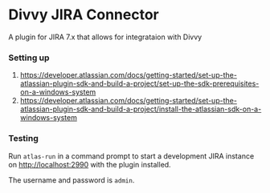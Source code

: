 Divvy JIRA Connector
=================================
A plugin for JIRA 7.x that allows for integrataion with Divvy

### Setting up
1. https://developer.atlassian.com/docs/getting-started/set-up-the-atlassian-plugin-sdk-and-build-a-project/set-up-the-sdk-prerequisites-on-a-windows-system
2. https://developer.atlassian.com/docs/getting-started/set-up-the-atlassian-plugin-sdk-and-build-a-project/install-the-atlassian-sdk-on-a-windows-system

### Testing
Run `atlas-run` in a command prompt to start a development JIRA instance on [http://localhost:2990](http://localhost:2990) with the plugin installed.

The username and password is `admin`.